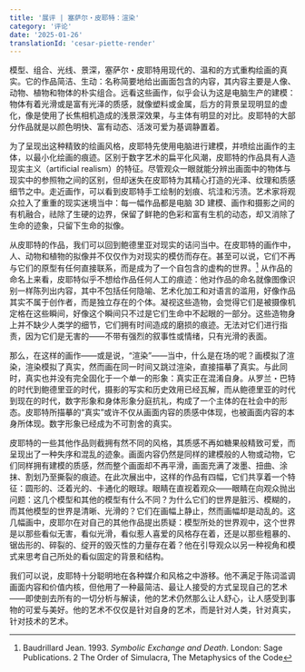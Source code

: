 ```yaml
---
title: '展评 | 塞萨尔・皮耶特：渲染'
category: '评论'
date: '2025-01-26'
translationId: 'cesar-piette-render'
---
```


模型、组合、光线、景深，塞萨尔・皮耶特用现代的、温和的方式重构绘画的真实。它的作品简洁、生动：名称简要地给出画面包含的内容，其内容主要是人像、动物、植物和物体的朴实组合。远看这些画作，似乎会认为这是电脑生产的建模：物体有着光滑或是富有光泽的质感，就像塑料或金属，后方的背景呈现明显的虚化，像是使用了长焦相机造成的浅景深效果，与主体有明显的对比。皮耶特的大部分作品就是以颜色明快、富有动态、活泼可爱为基调静置着。

为了呈现出这种精致的绘画风格，皮耶特先使用电脑进行建模，并喷绘出画作的主体，以最小化绘画的痕迹。区别于数字艺术的扁平化风潮，皮耶特的作品具有人造现实主义（artificial realism）的特征。尽管观众一眼就能分辨出画面中的物体与现实中的参照物之间的区别，但却迷失在皮耶特为其精心打造的光泽、纹理和质感细节之中。走近画作，可以看到皮耶特手工绘制的划痕、坑洼和污渍。艺术家将观众拉入了重重的现实迷境当中：每一幅作品都是电脑 3D 建模、画作和摄影之间的有机融合，祛除了生硬的边界，保留了鲜艳的色彩和富有生机的动态，却又消除了生命的迹象，只留下生命的拟像。

从皮耶特的作品，我们可以回到鲍德里亚对现实的诘问当中。在皮耶特的画作中，人、动物和植物的拟像并不仅仅作为对现实的模仿而存在。甚至可以说，它们不再与它们的原型有任何直接联系，而是成为了一个自包含的虚构的世界。[^1] 从作品的命名上来看，皮耶特似乎不想给作品任何人工的痕迹：他对作品的命名就像图像识别一样陈列出内容，其中不包括任何隐喻、艺术化加工和对语言的滥用，好像作品其实不属于创作者，而是独立存在的个体。凝视这些造物，会觉得它们是被摄像机定格在这些瞬间，好像这个瞬间只不过是它们生命中不起眼的一部分。这些造物身上并不缺少人类学的细节，它们拥有时间造成的磨损的痕迹。无法对它们进行指责，因为它们是无害的——不带有强烈的叙事性或情绪，只有光滑的表面。

那么，在这样的画作——或是说，“渲染”——当中，什么是在场的呢？画模拟了渲染，渲染模拟了真实，然而画在同一时间又跳过渲染，直接描摹了真实。与此同时，真实也并没有完全固化于一个单一的形象：真实正在混淆自身。从罗兰・巴特的时代到鲍德里亚的时代，摄影的写实和历史效用已经瓦解，而从鲍德里亚的时代到现在的时代，数字形象和身体形象分庭抗礼，构成了一个主体的在社会中的形态。皮耶特所描摹的“真实”或许不仅从画面内容的质感中体现，也被画面内容的本身所体现。数字形象已经成为不可割舍的真实。

皮耶特的一些其他作品则截拥有然不同的风格，其质感不再如糖果般精致可爱，而呈现出了一种失序和混乱的迹象。画面内容仍然是同样的建模般的人物或动物，它们同样拥有建模的质感，然而整个画面却不再平滑，画面充满了泼墨、扭曲、涂抹、割划乃至撕裂的痕迹。在此次展出中，这样的作品有四幅，它们共享着一个特征：圆形的、泛着光的、卡通化的眼球。眼睛在直视着观众——眼睛在向观众抛出问题：这几个模型和其他的模型有什么不同？为什么它们的世界是脏污、模糊的，而其他模型的世界是清晰、光滑的？它们在画幅上静止，然而画幅却是动乱的。这几幅画中，皮耶尔在对自己的其他作品提出质疑：模型所处的世界观中，这个世界是以那些看似无害，看似光滑，看似惹人喜爱的风格存在着，还是以那些粗暴的、锯齿形的、碎裂的、绽开的毁灭性的力量存在着？他在引导观众以另一种视角和模式来思考自己所处的看似固定的背景和结构。

我们可以说，皮耶特十分聪明地在各种媒介和风格之中游移。他不满足于陈词滥调画面内容和价值内核，但他用了一种最简洁、最让人接受的方式呈现自己的艺术——即使剖去所有的一切分析与解读，他的艺术仍然那么让人舒心，让人感受到事物的可爱与美好。他的艺术不仅仅是针对自身的艺术，而是针对人类，针对真实，针对技术的艺术。

[^1]: Baudrillard Jean. 1993. _Symbolic Exchange and Death_. London: Sage Publications. 2 The Order of Simulacra, The Metaphysics of the Code

